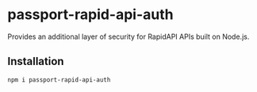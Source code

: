 # passport-rapid-api-auth
Provides an additional layer of security for RapidAPI APIs built on Node.js.

## Installation

```
npm i passport-rapid-api-auth
```